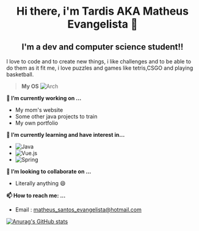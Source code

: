 
<h1 align="center">Hi there, i'm Tardis AKA Matheus Evangelista 👋</h1>
<h2 align="center">I'm a dev and computer science student!!</h2>
<p align="justify-content">I love to code and to create new things, i like challenges and to be able to do them as it fit me,
	i love puzzles and games like tetris,CSGO and playing basketball.</p>

> **My OS**  						![Arch](https://img.shields.io/badge/Arch%20Linux-1793D1?logo=arch-linux&logoColor=fff&style=for-the-badge)

**🔭 I’m currently working on ...**
- My mom's website
- Some other java projects to train
- My own portfolio

**🌱 I’m currently learning and have interest in...**
- ![Java](https://img.shields.io/badge/java-%23ED8B00.svg?style=for-the-badge&logo=java&logoColor=white)
- ![Vue.js](https://img.shields.io/badge/vuejs-%2335495e.svg?style=for-the-badge&logo=vuedotjs&logoColor=%234FC08D)
- ![Spring](https://img.shields.io/badge/spring-%236DB33F.svg?style=for-the-badge&logo=spring&logoColor=white)

**👯 I’m looking to collaborate on ...**
- Literally anything 😄 

**📫 How to reach me: ...**
- Email : matheus_santos_evangelista@hotmail.com


[![Anurag's GitHub stats](https://github-readme-stats.vercel.app/api?username=Tardis2001&theme=dark)](https://github.com/anuraghazra/github-readme-stats)
<!--
**Tardis2001/Tardis2001** is a ✨ _special_ ✨ repository because its `README.md` (this file) appears on your GitHub profile.

Here are some ideas to get you started:


- 
- 🤔 I’m looking for help with ...
- 💬 Ask me about ...
- 
- 😄 Pronouns: ...
- ⚡ Fun fact: ...
-->
